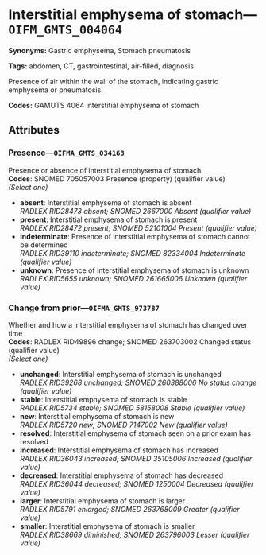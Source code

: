 # Interstitial emphysema of stomach—`OIFM_GMTS_004064`

**Synonyms:** Gastric emphysema, Stomach pneumatosis

**Tags:** abdomen, CT, gastrointestinal, air-filled, diagnosis

Presence of air within the wall of the stomach, indicating gastric emphysema or pneumatosis.

**Codes:** GAMUTS 4064 interstitial emphysema of stomach

## Attributes

### Presence—`OIFMA_GMTS_034163`

Presence or absence of interstitial emphysema of stomach  
**Codes**: SNOMED 705057003 Presence (property) (qualifier value)  
*(Select one)*

- **absent**: Interstitial emphysema of stomach is absent  
_RADLEX RID28473 absent; SNOMED 2667000 Absent (qualifier value)_
- **present**: Interstitial emphysema of stomach is present  
_RADLEX RID28472 present; SNOMED 52101004 Present (qualifier value)_
- **indeterminate**: Presence of interstitial emphysema of stomach cannot be determined  
_RADLEX RID39110 indeterminate; SNOMED 82334004 Indeterminate (qualifier value)_
- **unknown**: Presence of interstitial emphysema of stomach is unknown  
_RADLEX RID5655 unknown; SNOMED 261665006 Unknown (qualifier value)_

### Change from prior—`OIFMA_GMTS_973787`

Whether and how a interstitial emphysema of stomach has changed over time  
**Codes**: RADLEX RID49896 change; SNOMED 263703002 Changed status (qualifier value)  
*(Select one)*

- **unchanged**: Interstitial emphysema of stomach is unchanged  
_RADLEX RID39268 unchanged; SNOMED 260388006 No status change (qualifier value)_
- **stable**: Interstitial emphysema of stomach is stable  
_RADLEX RID5734 stable; SNOMED 58158008 Stable (qualifier value)_
- **new**: Interstitial emphysema of stomach is new  
_RADLEX RID5720 new; SNOMED 7147002 New (qualifier value)_
- **resolved**: Interstitial emphysema of stomach seen on a prior exam has resolved  
- **increased**: Interstitial emphysema of stomach has increased  
_RADLEX RID36043 increased; SNOMED 35105006 Increased (qualifier value)_
- **decreased**: Interstitial emphysema of stomach has decreased  
_RADLEX RID36044 decreased; SNOMED 1250004 Decreased (qualifier value)_
- **larger**: Interstitial emphysema of stomach is larger  
_RADLEX RID5791 enlarged; SNOMED 263768009 Greater (qualifier value)_
- **smaller**: Interstitial emphysema of stomach is smaller  
_RADLEX RID38669 diminished; SNOMED 263796003 Lesser (qualifier value)_